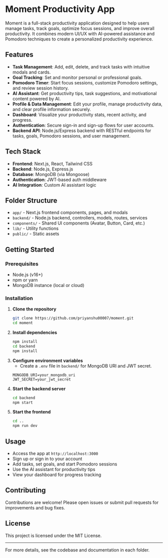 
# Moment Productivity App

Moment is a full-stack productivity application designed to help users manage tasks, track goals, optimize focus sessions, and improve overall productivity. It combines modern UI/UX with AI-powered assistance and Pomodoro techniques to create a personalized productivity experience.

## Features

- **Task Management**: Add, edit, delete, and track tasks with intuitive modals and cards.
- **Goal Tracking**: Set and monitor personal or professional goals.
- **Pomodoro Timer**: Start focus sessions, customize Pomodoro settings, and review session history.
- **AI Assistant**: Get productivity tips, task suggestions, and motivational content powered by AI.
- **Profile & Data Management**: Edit your profile, manage productivity data, and clear profile information securely.
- **Dashboard**: Visualize your productivity stats, recent activity, and progress.
- **Authentication**: Secure sign-in and sign-up flows for user accounts.
- **Backend API**: Node.js/Express backend with RESTful endpoints for tasks, goals, Pomodoro sessions, and user management.

## Tech Stack

- **Frontend**: Next.js, React, Tailwind CSS
- **Backend**: Node.js, Express.js
- **Database**: MongoDB (via Mongoose)
- **Authentication**: JWT-based auth middleware
- **AI Integration**: Custom AI assistant logic

## Folder Structure

- `app/` - Next.js frontend components, pages, and modals
- `backend/` - Node.js backend, controllers, models, routes, services
- `components/` - Shared UI components (Avatar, Button, Card, etc.)
- `lib/` - Utility functions
- `public/` - Static assets

## Getting Started

### Prerequisites
- Node.js (v16+)
- npm or yarn
- MongoDB instance (local or cloud)

### Installation

1. **Clone the repository**
	```sh
	git clone https://github.com/priyanshu00007/moment.git
	cd moment
	```
2. **Install dependencies**
	```sh
	npm install
	cd backend
	npm install
	```
3. **Configure environment variables**
	- Create a `.env` file in `backend/` for MongoDB URI and JWT secret.
	```env
	MONGODB_URI=your_mongodb_uri
	JWT_SECRET=your_jwt_secret
	```
4. **Start the backend server**
	```sh
	cd backend
	npm start
	```
5. **Start the frontend**
	```sh
	cd ..
	npm run dev
	```

## Usage

- Access the app at `http://localhost:3000`
- Sign up or sign in to your account
- Add tasks, set goals, and start Pomodoro sessions
- Use the AI assistant for productivity tips
- View your dashboard for progress tracking

## Contributing

Contributions are welcome! Please open issues or submit pull requests for improvements and bug fixes.

## License

This project is licensed under the MIT License.

---

For more details, see the codebase and documentation in each folder.
